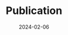 ---
layout: post
category: print
title: 'Publication'
date: 2024-02-06
description: '<u>Yuko Nakagi†</u>, Takuya Matsuyama†, Naoko Koide-Majima, Hiroto Yamaguchi, Rieko Kubo, Shinji Nishimoto*‡, Yu Takagi*‡<br /><b><a href="https://www.biorxiv.org/content/10.1101/2024.02.06.579077v2">Unveiling Multi-level and Multi-modal Semantic Representations in the Human Brain using Large Language Models</a></b><br /><i>EMNLP</i>, 2024<br /><br />'
github_url: 
img_url: 
---